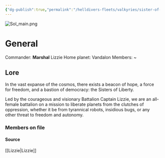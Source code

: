 ```yaml
---
{"dg-publish":true,"permalink":"/helldivers-fleets/valkyries/sister-of-liberty/"}
---
```


![Sol_main.png](/img/user/Images/Sol_main.png)
# General
Commander: **Marshal** Lizzie
Home planet: Vandalon
Members: ~

## Lore
In the vast expanse of the cosmos, there exists a beacon of hope, a force for freedom, and a bastion of democracy: the Sisters of Liberty. 

Led by the courageous and visionary Battalion Captain Lizzie, 
we are an all-female battalion on a mission to liberate planets from the clutches of oppression, whether it be from tyrannical robots, insidious bugs, or any other threat to freedom and autonomy.


### Members on file

#### Source
[[Lizzie\|Lizzie]]